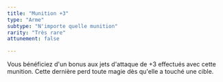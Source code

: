 ```yaml
---
title: "Munition +3"
type: "Arme"
subtype: "N'importe quelle munition"
rarity: "Très rare"
attunement: false

---
```

Vous bénéficiez d'un bonus aux jets d'attaque de +3 effectués avec cette munition. Cette dernière perd toute magie dès qu'elle a touché une cible.
